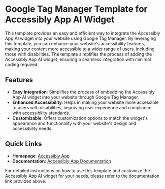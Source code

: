 # Google Tag Manager Template for Accessibly App AI Widget

This template provides an easy and efficient way to integrate the Accessibly App AI widget into your website using Google Tag Manager. By leveraging this template, you can enhance your website's accessibility features, making your content more accessible to a wider range of users, including those with disabilities. The template simplifies the process of adding the Accessibly App AI widget, ensuring a seamless integration with minimal coding required.

## Features

- **Easy Integration**: Simplifies the process of embedding the Accessibly App AI widget into your website through Google Tag Manager.
- **Enhanced Accessibility**: Helps in making your website more accessible to users with disabilities, improving user experience and compliance with accessibility standards.
- **Customizable**: Offers customization options to match the widget's appearance and functionality with your website's design and accessibility needs.

## Quick Links

- **Homepage**: [Accessibly App](https://www.accessiblyapp.com)
- **Documentation**: [Accessibly App Documentation](https://accessiblyapp.com/integrate-using-google-tag-manager/)

For detailed instructions on how to use this template and customize the Accessibly App AI widget for your needs, please refer to the documentation link provided above.
